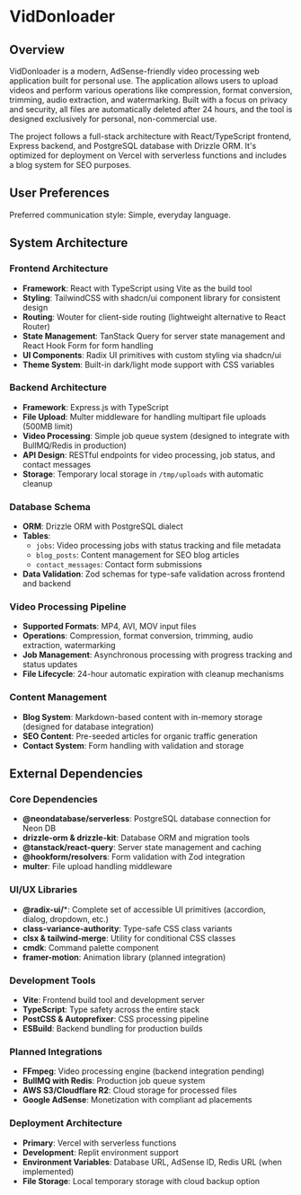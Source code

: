 # VidDonloader

## Overview

VidDonloader is a modern, AdSense-friendly video processing web application built for personal use. The application allows users to upload videos and perform various operations like compression, format conversion, trimming, audio extraction, and watermarking. Built with a focus on privacy and security, all files are automatically deleted after 24 hours, and the tool is designed exclusively for personal, non-commercial use.

The project follows a full-stack architecture with React/TypeScript frontend, Express backend, and PostgreSQL database with Drizzle ORM. It's optimized for deployment on Vercel with serverless functions and includes a blog system for SEO purposes.

## User Preferences

Preferred communication style: Simple, everyday language.

## System Architecture

### Frontend Architecture
- **Framework**: React with TypeScript using Vite as the build tool
- **Styling**: TailwindCSS with shadcn/ui component library for consistent design
- **Routing**: Wouter for client-side routing (lightweight alternative to React Router)
- **State Management**: TanStack Query for server state management and React Hook Form for form handling
- **UI Components**: Radix UI primitives with custom styling via shadcn/ui
- **Theme System**: Built-in dark/light mode support with CSS variables

### Backend Architecture
- **Framework**: Express.js with TypeScript
- **File Upload**: Multer middleware for handling multipart file uploads (500MB limit)
- **Video Processing**: Simple job queue system (designed to integrate with BullMQ/Redis in production)
- **API Design**: RESTful endpoints for video processing, job status, and contact messages
- **Storage**: Temporary local storage in `/tmp/uploads` with automatic cleanup

### Database Schema
- **ORM**: Drizzle ORM with PostgreSQL dialect
- **Tables**:
  - `jobs`: Video processing jobs with status tracking and file metadata
  - `blog_posts`: Content management for SEO blog articles
  - `contact_messages`: Contact form submissions
- **Data Validation**: Zod schemas for type-safe validation across frontend and backend

### Video Processing Pipeline
- **Supported Formats**: MP4, AVI, MOV input files
- **Operations**: Compression, format conversion, trimming, audio extraction, watermarking
- **Job Management**: Asynchronous processing with progress tracking and status updates
- **File Lifecycle**: 24-hour automatic expiration with cleanup mechanisms

### Content Management
- **Blog System**: Markdown-based content with in-memory storage (designed for database integration)
- **SEO Content**: Pre-seeded articles for organic traffic generation
- **Contact System**: Form handling with validation and storage

## External Dependencies

### Core Dependencies
- **@neondatabase/serverless**: PostgreSQL database connection for Neon DB
- **drizzle-orm & drizzle-kit**: Database ORM and migration tools
- **@tanstack/react-query**: Server state management and caching
- **@hookform/resolvers**: Form validation with Zod integration
- **multer**: File upload handling middleware

### UI/UX Libraries
- **@radix-ui/***: Complete set of accessible UI primitives (accordion, dialog, dropdown, etc.)
- **class-variance-authority**: Type-safe CSS class variants
- **clsx & tailwind-merge**: Utility for conditional CSS classes
- **cmdk**: Command palette component
- **framer-motion**: Animation library (planned integration)

### Development Tools
- **Vite**: Frontend build tool and development server
- **TypeScript**: Type safety across the entire stack
- **PostCSS & Autoprefixer**: CSS processing pipeline
- **ESBuild**: Backend bundling for production builds

### Planned Integrations
- **FFmpeg**: Video processing engine (backend integration pending)
- **BullMQ with Redis**: Production job queue system
- **AWS S3/Cloudflare R2**: Cloud storage for processed files
- **Google AdSense**: Monetization with compliant ad placements

### Deployment Architecture
- **Primary**: Vercel with serverless functions
- **Development**: Replit environment support
- **Environment Variables**: Database URL, AdSense ID, Redis URL (when implemented)
- **File Storage**: Local temporary storage with cloud backup option